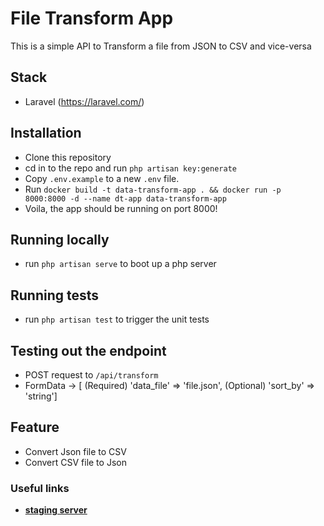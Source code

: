 # File Transform App

This is a simple API to Transform a file from JSON to CSV and vice-versa
## Stack
- Laravel (https://laravel.com/)

## Installation
- Clone this repository
- cd in to the repo and run `php artisan key:generate`
- Copy `.env.example` to a new `.env` file.
- Run `docker build -t data-transform-app . && docker run -p 8000:8000 -d --name dt-app data-transform-app`
- Voila, the app should be running on port 8000!

## Running locally
- run `php artisan serve` to boot up a php server


## Running tests
- run `php artisan test` to trigger the unit tests

## Testing out the endpoint
- POST request to `/api/transform` 
- FormData -> [ (Required) 'data_file' => 'file.json', (Optional) 'sort_by' => 'string'] 

## Feature
- Convert Json file to CSV
- Convert CSV file to Json

### Useful links

- **[staging server](https://data-transform-app.herokuapp.com/)**
